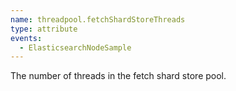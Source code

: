 ```yaml
---
name: threadpool.fetchShardStoreThreads
type: attribute
events:
  - ElasticsearchNodeSample
---
```


The number of threads in the fetch shard store pool.